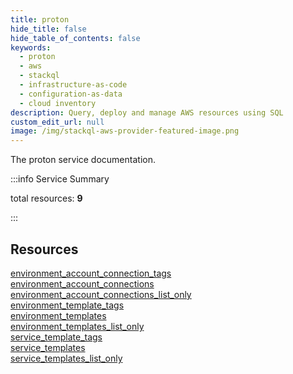 ```yaml
---
title: proton
hide_title: false
hide_table_of_contents: false
keywords:
  - proton
  - aws
  - stackql
  - infrastructure-as-code
  - configuration-as-data
  - cloud inventory
description: Query, deploy and manage AWS resources using SQL
custom_edit_url: null
image: /img/stackql-aws-provider-featured-image.png
---
```


The proton service documentation.

:::info Service Summary

<div class="row">
<div class="providerDocColumn">
<span>total resources:&nbsp;<b>9</b></span><br />
</div>
</div>

:::

## Resources
<div class="row">
<div class="providerDocColumn">
<a href="/services/proton/environment_account_connection_tags/">environment_account_connection_tags</a><br />
<a href="/services/proton/environment_account_connections/">environment_account_connections</a><br />
<a href="/services/proton/environment_account_connections_list_only/">environment_account_connections_list_only</a><br />
<a href="/services/proton/environment_template_tags/">environment_template_tags</a><br />
<a href="/services/proton/environment_templates/">environment_templates</a>
</div>
<div class="providerDocColumn">
<a href="/services/proton/environment_templates_list_only/">environment_templates_list_only</a><br />
<a href="/services/proton/service_template_tags/">service_template_tags</a><br />
<a href="/services/proton/service_templates/">service_templates</a><br />
<a href="/services/proton/service_templates_list_only/">service_templates_list_only</a>
</div>
</div>